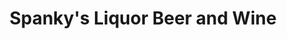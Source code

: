 ---
title: "Spanky's Liquor Beer and Wine"
url: /portland/spankys-liquor-beer-and-wine/
shop: alcohol
---